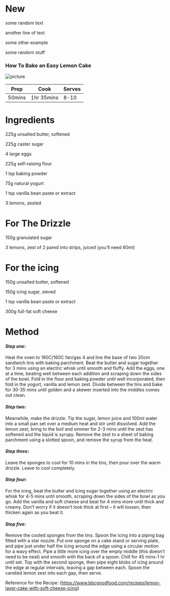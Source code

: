 # New
some random text

another line of text

some other example

some random stuff

### How To Bake an Easy Lemon Cake 

![picture](https://images.immediate.co.uk/production/volatile/sites/30/2013/05/easy-lemon-layer-cake-hero-e54adca.jpg?quality=90&webp=true&resize=600,545)

|Prep     |Cook     |   Serves|
|---------|---------|---------|
|50mins   |1hr 35mins|8-10    |

# Ingredients

225g unsalted butter, softened

225g caster sugar

4 large eggs

225g self-raising flour

1 tsp baking powder

75g natural yogurt

1 tsp vanilla bean paste or extract

3 lemons, zested

# For The Drizzle

150g granulated sugar

3 lemons, zest of 2 pared into strips, juiced (you’ll need 60ml)

# For the icing

150g unsalted butter, softened

150g icing sugar, sieved

1 tsp vanilla bean paste or extract

300g full-fat soft cheese

# Method
#### _Step one:_

Heat the oven to 180C/160C fan/gas 4 and line the base of two 20cm sandwich tins with baking parchment. Beat the butter and sugar together for 3 mins using an electric whisk until smooth and fluffy. Add the eggs, one at a time, beating well between each addition and scraping down the sides of the bowl. Fold in the flour and baking powder until well incorporated, then fold in the yogurt, vanilla and lemon zest. Divide between the tins and bake for 30-35 mins until golden and a skewer inserted into the middles comes out clean.

#### _Step two:_

Meanwhile, make the drizzle. Tip the sugar, lemon juice and 100ml water into a small pan set over a medium heat and stir until dissolved. Add the lemon zest, bring to the boil and simmer for 2-3 mins until the zest has softened and the liquid is syrupy. Remove the zest to a sheet of baking parchment using a slotted spoon, and remove the syrup from the heat.

#### _Step three:_

Leave the sponges to cool for 10 mins in the tins, then pour over the warm drizzle. Leave to cool completely.

#### _Step four:_

For the icing, beat the butter and icing sugar together using an electric whisk for 4-5 mins until smooth, scraping down the sides of the bowl as you go. Add the vanilla and soft cheese and beat for 4 mins more until thick and creamy. Don’t worry if it doesn’t look thick at first – it will loosen, then thicken again as you beat it.

#### _Step five:_

Remove the cooled sponges from the tins. Spoon the icing into a piping bag fitted with a star nozzle. Put one sponge on a cake stand or serving plate, and pipe just under half the icing around the edge using a circular motion for a wavy effect. Pipe a little more icing over the empty middle (this doesn’t need to be neat) and smooth with the back of a spoon. Chill for 45 mins-1 hr until set. Top with the second sponge, then pipe eight blobs of icing around the edge at regular intervals, leaving a gap between each. Spoon the candied lemon zest into each gap, then serve.

Reference for the Recipe: (https://www.bbcgoodfood.com/recipes/lemon-layer-cake-with-soft-cheese-icing)
